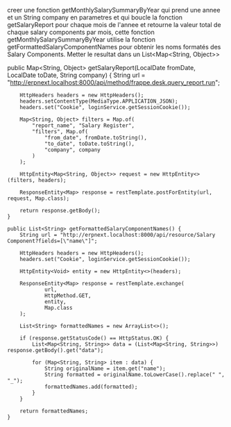 creer une fonction getMonthlySalarySummaryByYear qui prend une annee et un String company en parametres et qui boucle la fonction getSalaryReport pour chaque mois de l'annee et retourne la valeur total de chaque salary components par mois, cette fonction getMonthlySalarySummaryByYear utilise la fonction getFormattedSalaryComponentNames pour obtenir les noms formatés des Salary Components.
Metter le resultat dans un List<Map<String, Object>> 

public Map<String, Object> getSalaryReport(LocalDate fromDate, LocalDate toDate, String company) {
        String url = "http://erpnext.localhost:8000/api/method/frappe.desk.query_report.run";

        HttpHeaders headers = new HttpHeaders();
        headers.setContentType(MediaType.APPLICATION_JSON);
        headers.set("Cookie", loginService.getSessionCookie());

        Map<String, Object> filters = Map.of(
            "report_name", "Salary Register",
            "filters", Map.of(
                "from_date", fromDate.toString(),
                "to_date", toDate.toString(),
                "company", company
            )
        );

        HttpEntity<Map<String, Object>> request = new HttpEntity<>(filters, headers);

        ResponseEntity<Map> response = restTemplate.postForEntity(url, request, Map.class);

        return response.getBody();
    }

    public List<String> getFormattedSalaryComponentNames() {
        String url = "http://erpnext.localhost:8000/api/resource/Salary Component?fields=[\"name\"]";

        HttpHeaders headers = new HttpHeaders();
        headers.set("Cookie", loginService.getSessionCookie());

        HttpEntity<Void> entity = new HttpEntity<>(headers);

        ResponseEntity<Map> response = restTemplate.exchange(
                url,
                HttpMethod.GET,
                entity,
                Map.class
        );

        List<String> formattedNames = new ArrayList<>();

        if (response.getStatusCode() == HttpStatus.OK) {
            List<Map<String, String>> data = (List<Map<String, String>>) response.getBody().get("data");

            for (Map<String, String> item : data) {
                String originalName = item.get("name");
                String formatted = originalName.toLowerCase().replace(" ", "_");
                formattedNames.add(formatted);
            }
        }

        return formattedNames;
    }